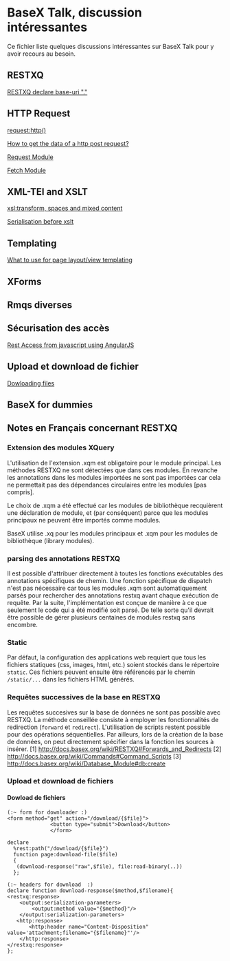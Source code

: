 BaseX Talk, discussion intéressantes
==========

Ce fichier liste quelques discussions intéressantes sur BaseX Talk pour y avoir
recours au besoin.

## RESTXQ

[RESTXQ declare base-uri "."](http://www.mail-archive.com/basex-talk@mailman.uni-konstanz.de/msg04298.html)


## HTTP Request

[request:http()](http://www.mail-archive.com/basex-talk%40mailman.uni-konstanz.de/msg04639.html)

[How to get the data of a http post request?](https://www.mail-archive.com/basex-talk%40mailman.uni-konstanz.de/msg03171.html)

[Request Module](http://docs.basex.org/wiki/Request_Module)

[Fetch Module](http://docs.basex.org/wiki/Fetch_Module)


## XML-TEI and XSLT

[xsl:transform, spaces and mixed content](http://www.mail-archive.com/basex-talk%40mailman.uni-konstanz.de/msg01149.html)

[Serialisation before xslt](http://www.mail-archive.com/basex-talk%40mailman.uni-konstanz.de/msg04462.html)


## Templating

[What to use for page layout/view templating](http://www.mail-archive.com/basex-talk%40mailman.uni-konstanz.de/msg01705.html)


## XForms


## Rmqs diverses


## Sécurisation des accès

[Rest Access from javascript using AngularJS](http://www.mail-archive.com/basex-talk%40mailman.uni-konstanz.de/msg04146.html)


## Upload et download de fichier

[Dowloading files](http://www.mail-archive.com/basex-talk%40mailman.uni-konstanz.de/msg04615.html)


## BaseX for dummies


## Notes en Français concernant RESTXQ

### Extension des modules XQuery

L'utilisation de l'extension .xqm est obligatoire pour le module principal.
Les méthodes RESTXQ ne sont détectées que dans ces modules. En revanche les annotations dans les modules importées ne sont pas importées car cela ne permettait pas des dépendances circulaires entre les modules [pas compris].

Le choix de .xqm a été effectué car les modules de bibliothèque recquièrent une déclaration de module, et (par conséquent) parce que les modules principaux ne peuvent être importés comme modules.

BaseX utilise .xq pour les modules principaux et .xqm pour les modules de bibliothèque (library modules).

### parsing des annotations RESTXQ

Il est possible d'attribuer directement à toutes les fonctions exécutables des annotations spécifiques de chemin. Une fonction spécifique de dispatch n'est pas nécessaire car tous les modules .xqm sont automatiquement parsés pour rechercher des annotations restxq avant chaque exécution de requête. Par la suite, l'implémentation est conçue de manière à ce que seulement le code qui a été modifié soit parsé. De telle sorte qu'il devrait être possible de gérer plusieurs centaines de modules restxq sans encombre.

### Static

Par défaut, la configuration des applications web requiert que tous les fichiers statiques (css, images, html, etc.) soient stockés dans le répertoire `static`. Ces fichiers peuvent ensuite être référencés par le chemin `/static/...` dans les fichiers HTML générés.

### Requêtes successives de la base en RESTXQ

Les requêtes succesives sur la base de données ne sont pas possible avec RESTXQ. La méthode conseillée consiste à employer les fonctionnalités de redirection (`forward` et `redirect`).
L'utilisation de scripts restent possible pour des opérations séquentielles. Par ailleurs, lors de la création de la base de données, on peut directement spécifier dans la fonction les sources à insérer.
[1] http://docs.basex.org/wiki/RESTXQ#Forwards_and_Redirects
[2] http://docs.basex.org/wiki/Commands#Command_Scripts
[3] http://docs.basex.org/wiki/Database_Module#db:create

### Upload et download de fichiers



#### Dowload de fichiers

```xquery
(:~ form for downloader :)
<form method="get" action="/download/{$file}">
              <button type="submit">Download</button>
              </form>
```

```xquery
declare
  %rest:path("/download/{$file}")
  function page:download-file($file)
  {
   (download-response("raw",$file), file:read-binary(..))
  };

(:~ headers for download  :)
declare function download-response($method,$filename){
<restxq:response>
    <output:serialization-parameters>
        <output:method value="{$method}"/>
    </output:serialization-parameters>
   <http:response>
       <http:header name="Content-Disposition"
value='attachment;filename="{$filename}"'/>
    </http:response>
</restxq:response>
};
```
